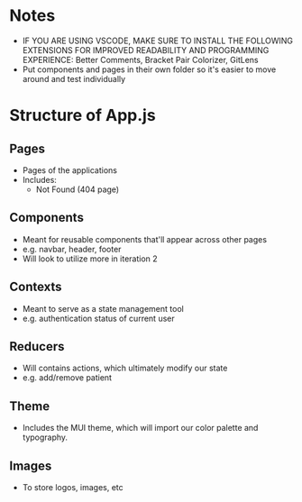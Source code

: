 # Notes

- IF YOU ARE USING VSCODE, MAKE SURE TO INSTALL THE FOLLOWING EXTENSIONS FOR IMPROVED READABILITY AND PROGRAMMING EXPERIENCE: Better Comments, Bracket Pair Colorizer, GitLens
- Put components and pages in their own folder so it's easier to move around and test individually

# Structure of App.js

## Pages

- Pages of the applications
- Includes:
  - Not Found (404 page)

## Components

- Meant for reusable components that'll appear across other pages
- e.g. navbar, header, footer
- Will look to utilize more in iteration 2

## Contexts

- Meant to serve as a state management tool
- e.g. authentication status of current user

## Reducers

- Will contains actions, which ultimately modify our state
- e.g. add/remove patient

## Theme

- Includes the MUI theme, which will import our color palette and typography.

## Images

- To store logos, images, etc
